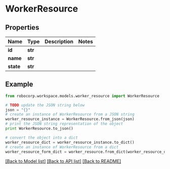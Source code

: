 # WorkerResource


## Properties
Name | Type | Description | Notes
------------ | ------------- | ------------- | -------------
**id** | **str** |  | 
**name** | **str** |  | 
**state** | **str** |  | 

## Example

```python
from robocorp.workspace.models.worker_resource import WorkerResource

# TODO update the JSON string below
json = "{}"
# create an instance of WorkerResource from a JSON string
worker_resource_instance = WorkerResource.from_json(json)
# print the JSON string representation of the object
print WorkerResource.to_json()

# convert the object into a dict
worker_resource_dict = worker_resource_instance.to_dict()
# create an instance of WorkerResource from a dict
worker_resource_form_dict = worker_resource.from_dict(worker_resource_dict)
```
[[Back to Model list]](../README.md#documentation-for-models) [[Back to API list]](../README.md#documentation-for-api-endpoints) [[Back to README]](../README.md)


